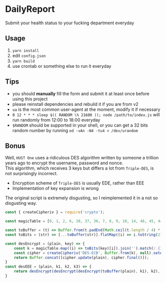 # DailyReport

Submit your health status to your fucking department everyday

## Usage

1. `yarn install`
2. edit `config.json`
3. `yarn build`
4. use crontab or something else to run it everyday

## Tips

* you should **manually** fill the form and submit it at least once before using this project
* please reinstall dependencies and rebuild it if you are from v2
* `ua` is the most common user-agent at the moment, modify it if necessary
* `0 12 * * * sleep $(( RANDOM \% 21600 )); node /path/to/index.js` will run randomly from 12:00 to 18:00 everyday
* `$RANDOM` should be supported in your shell, or you can get a 32 bits random number by running `od -vAn -N4 -tu4 < /dev/urandom`

## Bonus

Well, `HUST One` uses a ridiculous DES algorithm written by someone a trillion years ago to encrypt the username, password and nonce.  
This algorithm, which receives 3 keys but differs a lot from `Triple-DES`, is not surprisingly incorrect.  
* Encryption scheme of `Triple-DES` is usually EDE, rather than EEE
* Implementation of key expansion is wrong

The original script is extremely disgusting, so I reimplemented it in a not so disgusting way.  

```js
const { createCipheriv } = require('crypto');

const magicTable = [0, 1, 2, 6, 38, 37, 36, 7, 8, 9, 10, 14, 46, 45, 44, 15, 16, 17, 18, 22, 54, 53, 52, 23, 24, 25, 26, 30, 62, 61, 60, 31, 32, 33, 34, 35, 5, 4, 3, 39, 40, 41, 42, 43, 13, 12, 11, 47, 48, 49, 50, 51, 21, 20, 19, 55, 56, 57, 58, 59, 29, 28, 27, 63];

const toBuffer = (t) => Buffer.from(t.padEnd(Math.ceil(t.length / 4) * 4, '\0'), 'utf16le').swap16();
const toBits = (str) => [...toBuffer(str)].flatMap((i) => i.toString(2).padStart(8, '0').split('').map(Number));

const desEncrypt = (plain, key) => {
    const k = magicTable.map((i) => toBits(key)[i]).join('').match(/.{1,8}/g).map(i => parseInt(i, 2));
    const cipher = createCipheriv('DES-ECB', Buffer.from(k), null).setAutoPadding(false);
    return Buffer.concat([cipher.update(plain), cipher.final()]);
}
const desEEE = (plain, k1, k2, k3) => {
    return desEncrypt(desEncrypt(desEncrypt(toBuffer(plain), k1), k2), k3).toString('hex').toUpperCase();
}
```
